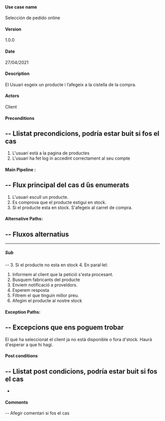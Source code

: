 #### Use case name
Selección de pedido
online
#### Version
1.0.0
#### Date
27/04/2021
#### Description
El Usuari esgeix un producte i l’afegeix a la cistella de la compra.
#### Actors
Client
#### Preconditions
--
Llistat precondicions, podría
estar buit si fos el cas
--
1. L'usuari està a la pagina de productes
2. L'usuari ha fet log in accedint correctament al seu compte
#### Main Pipeline :
--
Flux principal del cas d ́ús enumerats
--
1. L'usuari escull un producte.
2. Es comprova que el producte estigui en stock.
3. Si el producte esta en stock. S'afegeix al carret de compra.
 
#### Alternative Paths:
--
Fluxos alternatius
--
---
##### Sub

--
3. Si el producte no esta en stock
4. En paral·lel:
1. Informem al client que la petició s'esta procesant.
2. Busquem fabricants del producte
3. Enviem notificació a proveïdors.
4. Esperem resposta
5. Filtrem el que tinguin millor preu.
6. Afegim el producte al nostre stock

#### Exception Paths:
--
Excepcions que ens poguem trobar
--
El què ha seleccionat el client ja no està disponible o fora d'stock. Haurà d'esperar a que hi hagi. 
#### Post conditions
--
Llistat post condicions, podría estar buit si fos el cas
--
-
#### Comments
--
Afegir comentari si fos el cas
